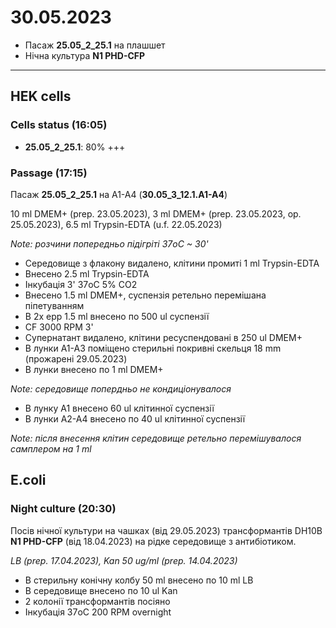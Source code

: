 30.05.2023
==========
- Пасаж __25.05_2_25.1__ на плашшет
- Нічна культура __N1 PHD-CFP__

---

## HEK cells
### Cells status (16:05)
- __25.05_2_25.1__: 80% +++

### Passage (17:15)
Пасаж __25.05_2_25.1__ на A1-A4 (__30.05_3_12.1.A1-A4__)

10 ml DMEM+ (prep. 23.05.2023), 3 ml DMEM+ (prep. 23.05.2023, op. 25.05.2023), 6.5 ml Trypsin-EDTA (u.f. 22.05.2023)

*Note: розчини попередньо підігріті 37oC ~ 30'*

- Середовище з флакону видалено, клітини промиті 1 ml Trypsin-EDTA
- Внесено 2.5 ml Trypsin-EDTA
- Інкубація 3' 37oC 5% CO2
- Внесено 1.5 ml DMEM+, суспензія ретельно перемішана піпетуванням
- В 2x epp 1.5 ml внесено по 500 ul суспензії
- CF 3000 RPM 3'
- Супернатант видалено, клітини ресуспендовані в 250 ul DMEM+
- В лунки A1-A3 поміщено стерильні покривні скельця 18 mm (прожарені 29.05.2023)
- В лунки внесено по 1 ml DMEM+

_Note: середовище попердньо не кондиціонувалося_

- В лунку A1 внесено 60 ul клітинної суспензії
- В лунки A2-A4 внесено по 40 ul клітинної суспензії

_Note: після внесення клітин середовище ретельно перемішувалося самплером на 1 ml_


## E.coli
### Night culture (20:30)
Посів нічної культури на чашках (від 29.05.2023) трансформантів DH10B __N1 PHD-CFP__ (від 18.04.2023) на рідке середовище з антибіотиком.

_LB  (prep. 17.04.2023), Kan 50 ug/ml (prep. 14.04.2023)_

- В стерильну конічну колбу 50 ml внесено по 10 ml LB
- В середовище внесено по 10 ul Kan
- 2 колонії трансформантів посіяно
- Інкубація 37oC 200 RPM overnight
